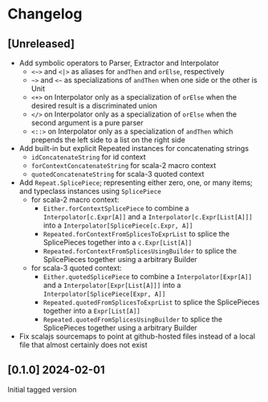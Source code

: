 # Changelog

## [Unreleased]
* Add symbolic operators to Parser, Extractor and Interpolator
  * `<~>` and `<|>` as aliases for `andThen` and `orElse`, respectively
  * `~>` and `<~` as specializations of `andThen` when one side or the other is Unit
  * `<+>` on Interpolator only as a specialization of `orElse` when the desired result is a discriminated union
  * `</>` on Interpolator only as a specialization of `orElse` when the second argument is a pure parser
  * `<::>` on Interpolator only as a specialization of `andThen` which prepends the left side to a list on the right side
* Add built-in but explicit Repeated instances for concatenating strings
  * `idConcatenateString` for id context
  * `forContextConcatenateString` for scala-2 macro context
  * `quotedConcatenateString` for scala-3 quoted context
* Add `Repeat.SplicePiece`; representing either zero, one, or many items; and typeclass instances using `SplicePiece`
  * for scala-2 macro context:
    * `Either.forContextSplicePiece` to combine a `Interpolator[c.Expr[A]]` and a `Interpolator[c.Expr[List[A]]]` into a `Interpolator[SplicePiece[c.Expr, A]]`
    * `Repeated.forContextFromSplicesToExprList` to splice the SplicePieces together into a `c.Expr[List[A]]`
    * `Repeated.forContextFromSplicesUsingBuilder` to splice the SplicePieces together using a arbitrary Builder
  * for scala-3 quoted context:
    * `Either.quotedSplicePiece` to combine a `Interpolator[Expr[A]]` and a `Interpolator[Expr[List[A]]]` into a `Interpolator[SplicePiece[Expr, A]]`
    * `Repeated.quotedFromSplicesToExprList` to splice the SplicePieces together into a `Expr[List[A]]`
    * `Repeated.quotedFromSplicesUsingBuilder` to splice the SplicePieces together using a arbitrary Builder
* Fix scalajs sourcemaps to point at github-hosted files instead of a local file that almost certainly does not exist

## [0.1.0] 2024-02-01
Initial tagged version
